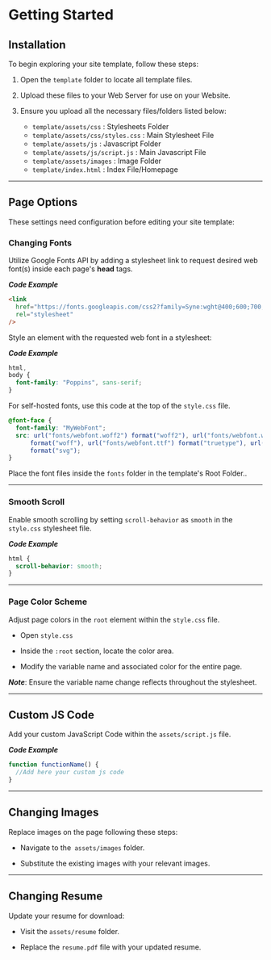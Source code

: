 # Getting Started

## Installation

To begin exploring your site template, follow these steps:

1.  Open the `template` folder to locate all template files.

2.  Upload these files to your Web Server for use on your Website.

3.  Ensure you upload all the necessary files/folders listed below:

    - `template/assets/css` : Stylesheets Folder
    - `template/assets/css/styles.css` : Main Stylesheet File
    - `template/assets/js` : Javascript Folder
    - `template/assets/js/script.js` : Main Javascript File
    - `template/assets/images` : Image Folder
    - `template/index.html` : Index File/Homepage

---

## Page Options

These settings need configuration before editing your site template:

### Changing Fonts

Utilize Google Fonts API by adding a stylesheet link to request desired web font(s) inside each page's **head** tags.

**_Code Example_**

```html
<link
  href="https://fonts.googleapis.com/css2?family=Syne:wght@400;600;700;800&display=swap"
  rel="stylesheet"
/>
```

Style an element with the requested web font in a stylesheet:

**_Code Example_**

```css
html,
body {
  font-family: "Poppins", sans-serif;
}
```

For self-hosted fonts, use this code at the top of the `style.css` file.

```css
@font-face {
  font-family: "MyWebFont";
  src: url("fonts/webfont.woff2") format("woff2"), url("fonts/webfont.woff")
      format("woff"), url("fonts/webfont.ttf") format("truetype"), url("fonts/webfont.svg#svgFontName")
      format("svg");
}
```

Place the font files inside the `fonts` folder in the template's Root Folder..

---

### Smooth Scroll

Enable smooth scrolling by setting `scroll-behavior` as `smooth` in the `style.css` stylesheet file.

**_Code Example_**

```css
html {
  scroll-behavior: smooth;
}
```

---

### Page Color Scheme

Adjust page colors in the `root` element within the `style.css` file.

- Open `style.css`

- Inside the `:root` section, locate the color area.

- Modify the variable name and associated color for the entire page.

**_Note_**: Ensure the variable name change reflects throughout the stylesheet.

---

## Custom JS Code

Add your custom JavaScript Code within the `assets/script.js` file.

**_Code Example_**

```javascript
function functionName() {
  //Add here your custom js code
}
```

---

## Changing Images

Replace images on the page following these steps:

- Navigate to the` assets/images` folder.

- Substitute the existing images with your relevant images.

---

## Changing Resume

Update your resume for download:

- Visit the `assets/resume` folder.

- Replace the `resume.pdf` file with your updated resume.
